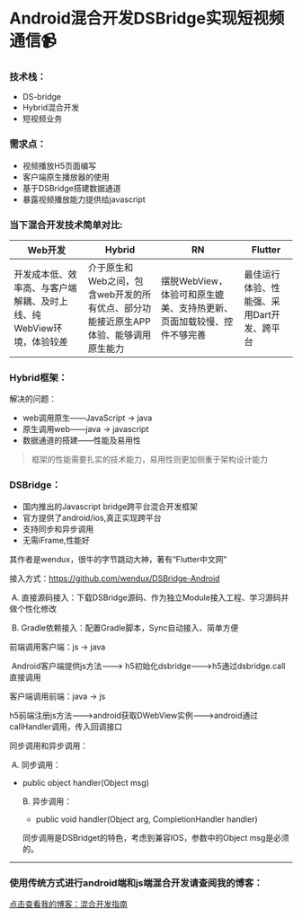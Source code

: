 # Android混合开发DSBridge实现短视频通信:video_camera:


### 技术栈：

- DS-bridge
- Hybrid混合开发
- 短视频业务



### 需求点：

- 视频播放H5页面编写
- 客户端原生播放器的使用
- 基于DSBridge搭建数据通道
- 暴露视频播放能力提供给javascript



### 当下混合开发技术简单对比:

| Web开发                                                      | Hybrid                                                       | RN                                                           | Flutter                                    |
| ------------------------------------------------------------ | ------------------------------------------------------------ | ------------------------------------------------------------ | ------------------------------------------ |
| 开发成本低、效率高、与客户端解耦、及时上线、纯WebView环境，体验较差 | 介于原生和Web之间，包含web开发的所有优点、部分功能接近原生APP体验、能够调用原生能力 | 摆脱WebView，体验可和原生媲美、支持热更新、页面加载较慢、控件不够完善 | 最佳运行体验、性能强、采用Dart开发、跨平台 |



### Hybrid框架：

解决的问题：

- web调用原生——JavaScript -> java
- 原生调用web——java -> javascript
- 数据通道的搭建——性能及易用性

> 框架的性能需要扎实的技术能力，易用性则更加侧重于架构设计能力



### DSBridge：

- 国内推出的Javascript bridge跨平台混合开发框架
- 官方提供了android/ios,真正实现跨平台
- 支持同步和异步调用
- 无需iFrame,性能好

其作者是wendux，很牛的字节跳动大神，著有“Flutter中文网”

接入方式：https://github.com/wendux/DSBridge-Android

​	A. 直接源码接入：下载DSBridge源码、作为独立Module接入工程、学习源码并做个性化修改

​	B. Gradle依赖接入：配置Gradle脚本，Sync自动接入、简单方便



前端调用客户端：js -> java

​	Android客户端提供js方法---> h5初始化dsbridge--->h5通过dsbridge.call直接调用

客户端调用前端：java -> js

​	h5前端注册js方法--->android获取DWebView实例--->android通过callHandler调用，传入回调接口

同步调用和异步调用：

​	A. 同步调用：

- public object handler(Object msg)

  B. 异步调用：

  - public void handler(Object arg, CompletionHandler handler)

  同步调用是DSBridget的特色，考虑到兼容IOS，参数中的Object msg是必须的。



------

### 使用传统方式进行android端和js端混合开发请查阅我的博客：

[点击查看我的博客：混合开发指南](https://blog.csdn.net/qq_39969226/article/details/104324362?ops_request_misc=%257B%2522request%255Fid%2522%253A%2522159842369319724845028543%2522%252C%2522scm%2522%253A%252220140713.130102334.pc%255Fblog.%2522%257D&request_id=159842369319724845028543&biz_id=0&utm_medium=distribute.pc_search_result.none-task-blog-2~blog~first_rank_v2~rank_blog_default-1-104324362.pc_v2_rank_blog_default&utm_term=%E6%B7%B7%E5%90%88%E5%BC%80%E5%8F%91&spm=1018.2118.3001.4187)